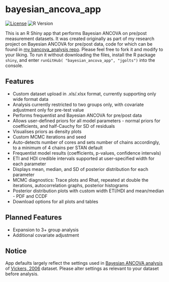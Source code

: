# bayesian_ancova_app
[![License](https://img.shields.io/badge/License-Apache_2.0-blue.svg)](https://opensource.org/licenses/Apache-2.0)
![R Version](https://img.shields.io/badge/R-4.5.0-blue)

This is an R Shiny app that performs Bayesian ANCOVA on pre/post measurement datasets. It was created originally as part of my research project on Bayesian ANCOVA for pre/post data, code for which can be found in [my bancova_analysis repo](https://github.com/jgolts/bancova_analysis). Please feel free to fork it and modify to your liking. To run it without downloading the files, install the R package `shiny`, and enter `runGitHub( "bayesian_ancova_app", "jgolts")` into the console.

## Features
+ Custom dataset upload in .xls/.xlsx format, currently supporting only wide format data
+ Analysis currently restricted to two groups only, with covariate adjustment only for pre-test value
+ Performs frequentist and Bayesian ANCOVA for pre/post data
+ Allows user-defined priors for all model parameters - normal priors for coefficients, and half-Cauchy for SD of residuals
+ Visualises priors as density plots
+ Custom MCMC iterations and seed
+ Auto-detects number of cores and sets number of chains accordingly, to a minimum of 4 chains per STAN default
+ Frequentist model results (coefficients, p-values, confidence intervals)
+ ETI and HDI credible intervals supported at user-specified width for each parameter
+ Displays mean, median, and SD of posterior distribution for each parameter
+ MCMC diagnostics: Trace plots and Rhat, repeated at double the iterations, autocorrelation graphs, posterior histograms
+ Posterior distribution plots with custom width ETI/HDI and mean/median - PDF and CCDF
+ Download options for all plots and tables

## Planned Features
+ Expansion to 3+ group analysis
+ Additional covariate adjustment

## Notice
App defaults largely reflect the settings used in [Bayesian ANCOVA analysis](https://github.com/jgolts/bancova_analysis) of [Vickers, 2006](https://pmc.ncbi.nlm.nih.gov/articles/PMC1489946/) dataset. Please alter settings as relevant to your dataset before analysis.
